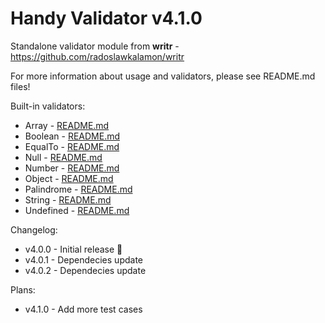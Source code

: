 # Handy Validator v4.1.0

Standalone validator module from **writr** - https://github.com/radoslawkalamon/writr

For more information about usage and validators, please see README.md files!

Built-in validators:
- Array - [README.md](/src/validators/array/README.md)
- Boolean - [README.md](/src/validators/boolean/README.md)
- EqualTo - [README.md](/src/validators/eqaulto/README.md)
- Null - [README.md](/src/validators/null/README.md)
- Number - [README.md](/src/validators/number/README.md)
- Object - [README.md](/src/validators/object/README.md)
- Palindrome - [README.md](/src/validators/palindrome/README.md)
- String - [README.md](/src/validators/string/README.md)
- Undefined - [README.md](/src/validators/undefined/README.md)

Changelog:
- v4.0.0 - Initial release 🎉
- v4.0.1 - Dependecies update
- v4.0.2 - Dependecies update

Plans:
- v4.1.0 - Add more test cases
